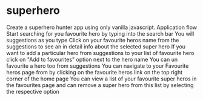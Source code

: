 # superhero
Create a superhero hunter app using only vanilla javascript.
Application flow
Start searching for you favourite hero by typing into the search bar
You will suggestions as you type
Click on your favourite heros name from the suggestions to see an in detail info about the selected super hero
If you want to add a particular hero from suggestions to your list of favourite hero click on "Add to favourites" option next to the hero name
You can un favourite a hero too from suggestions
You can navigate to your Favourite heros page from by clicking on the favourite heros link on the top right corner of the home page
You can view a list of your favourite super heros in the favourites page and can remove a super hero from this list by selecting the respective option
